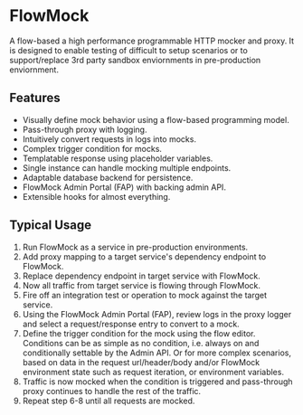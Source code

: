 # FlowMock

A flow-based a high performance programmable HTTP mocker and proxy.  It is designed to enable testing of difficult to setup scenarios or to support/replace 3rd party sandbox enviornments in pre-production enviornment.

## Features

- Visually define mock behavior using a flow-based programming model.
- Pass-through proxy with logging.
- Intuitively convert requests in logs into mocks.
- Complex trigger condition for mocks.
- Templatable response using placeholder variables.
- Single instance can handle mocking multiple endpoints.
- Adaptable database backend for persistence.
- FlowMock Admin Portal (FAP) with backing admin API.
- Extensible hooks for almost everything.

## Typical Usage

1. Run FlowMock as a service in pre-production environments.
2. Add proxy mapping to a target service's dependency endpoint to FlowMock.
3. Replace dependency endpoint in target service with FlowMock.
4. Now all traffic from target service is flowing through FlowMock.
5. Fire off an integration test or operation to mock against the target service.
6. Using the FlowMock Admin Portal (FAP), review logs in the proxy logger and select a request/response entry to convert to a mock.
7. Define the trigger condition for the mock using the flow editor.  Conditions can be as simple as no condition, i.e. always on and conditionally settable by the Admin API.  Or for more complex scenarios, based on data in the request url/header/body and/or FlowMock environment state such as request iteration, or environment variables.
8. Traffic is now mocked when the condition is triggered and pass-through proxy continues to handle the rest of the traffic.
9. Repeat step 6-8 until all requests are mocked.
